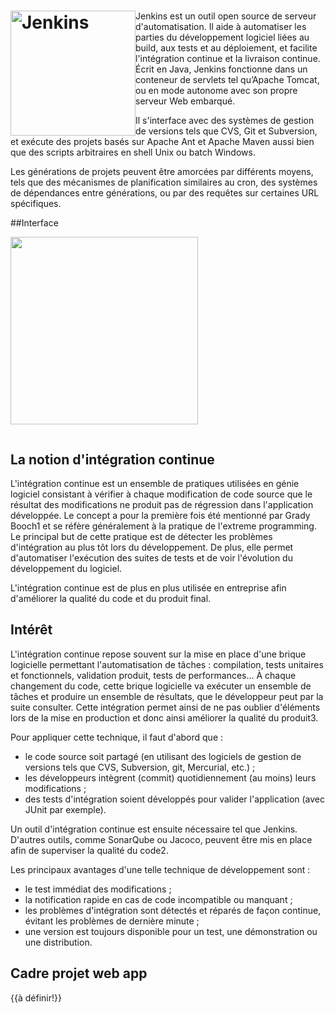 # <img src="Jenkins_logo.svg.png" alt="Jenkins" width="200" style="float: left"/>

Jenkins est un outil open source de serveur d'automatisation. Il aide à automatiser les parties du développement logiciel liées au build, aux tests et au déploiement, et facilite l'intégration continue et la livraison continue. Écrit en Java, Jenkins fonctionne dans un conteneur de servlets tel qu’Apache Tomcat, ou en mode autonome avec son propre serveur Web embarqué.

Il s'interface avec des systèmes de gestion de versions tels que CVS, Git et Subversion, et exécute des projets basés sur Apache Ant et Apache Maven aussi bien que des scripts arbitraires en shell Unix ou batch Windows.

Les générations de projets peuvent être amorcées par différents moyens, tels que des mécanismes de planification similaires au cron, des systèmes de dépendances entre générations, ou par des requêtes sur certaines URL spécifiques.

##Interface

<a class="lbLink" href="#Ansible-playbook-output-jenkins" onclick=""><img src="Ansible-playbook-output-jenkins.png" width="300"></a>

<div class="lb" id="Ansible-playbook-output-jenkins">
	<a href="#" onclick="window.history.back(-1)"><img src="Ansible-playbook-output-jenkins.png" alt=""/></a>
</div>

## La notion d'intégration continue

L'intégration continue est un ensemble de pratiques utilisées en génie logiciel consistant à vérifier à chaque modification de code source que le résultat des modifications ne produit pas de régression dans l'application développée. Le concept a pour la première fois été mentionné par Grady Booch1 et se réfère généralement à la pratique de l'extreme programming. Le principal but de cette pratique est de détecter les problèmes d'intégration au plus tôt lors du développement. De plus, elle permet d'automatiser l'exécution des suites de tests et de voir l'évolution du développement du logiciel.

L'intégration continue est de plus en plus utilisée en entreprise afin d'améliorer la qualité du code et du produit final.

## Intérêt

L'intégration continue repose souvent sur la mise en place d'une brique logicielle permettant l'automatisation de tâches : compilation, tests unitaires et fonctionnels, validation produit, tests de performances… À chaque changement du code, cette brique logicielle va exécuter un ensemble de tâches et produire un ensemble de résultats, que le développeur peut par la suite consulter. Cette intégration permet ainsi de ne pas oublier d'éléments lors de la mise en production et donc ainsi améliorer la qualité du produit3.

Pour appliquer cette technique, il faut d'abord que :

* le code source soit partagé (en utilisant des logiciels de gestion de versions tels que CVS, Subversion, git, Mercurial, etc.) ;
* les développeurs intègrent (commit) quotidiennement (au moins) leurs modifications ;
* des tests d'intégration soient développés pour valider l'application (avec JUnit par exemple).

Un outil d'intégration continue est ensuite nécessaire tel que Jenkins. D'autres outils, comme SonarQube ou Jacoco, peuvent être mis en place afin de superviser la qualité du code2.

Les principaux avantages d'une telle technique de développement sont :

* le test immédiat des modifications ;
* la notification rapide en cas de code incompatible ou manquant ;
* les problèmes d'intégration sont détectés et réparés de façon continue, évitant les problèmes de dernière minute ;
* une version est toujours disponible pour un test, une démonstration ou une distribution.

## Cadre projet web app

{{à définir!}}